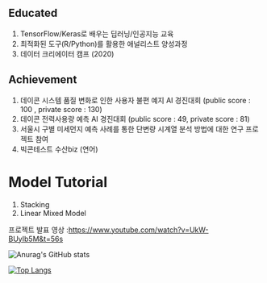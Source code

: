 ## Educated
1. TensorFlow/Keras로 배우는 딥러닝/인공지능 교육
2. 최적화된 도구(R/Python)를 활용한 애널리스트 양성과정
3. 데이터 크리에이터 캠프 (2020)

## Achievement
1. 데이콘 시스템 품질 변화로 인한 사용자 불편 예지 AI 경진대회 (public score : 100 , private score : 130)
2. 데이콘 전력사용량 예측 AI 경진대회 (public score : 49, private score : 81)
3. 서울시 구별 미세먼지 예측 사례를 통한 단변량 시계열 분석 방법에 대한 연구 프로젝트 참여
4. 빅콘테스트 수산biz (연어)

# Model Tutorial
1. Stacking
2. Linear Mixed Model


프로젝트 발표 영상 :https://www.youtube.com/watch?v=UkW-BUyIb5M&t=56s

![Anurag's GitHub stats](https://github-readme-stats.vercel.app/api?username=qkrwjdduf159&show_icons=true&theme=dracula)


[![Top Langs](https://github-readme-stats.vercel.app/api/top-langs/?username=qkrwjdduf159)](https://github.com/anuraghazra/github-readme-stats)

